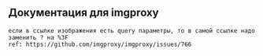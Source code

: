 ## Документация для imgproxy

```shell
если в ссылке изображения есть query параметры, то в самой ссылке надо заменить ? на %3F
ref: https://github.com/imgproxy/imgproxy/issues/766

```
